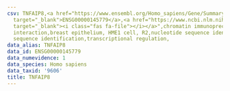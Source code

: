```yaml
---
csv: TNFAIP8,<a href="https://www.ensembl.org/Homo_sapiens/Gene/Summary?db=core;g=ENSG00000145779"
  target="_blank">ENSG00000145779</a>,<a href="https://www.ncbi.nlm.nih.gov/pubmed/22863008"
  target="_blank"><i class="fas fa-file"></i></a>",chromatin immunoprecipitation assay,direct
  interaction,breast epithelium, HME1 cell, R2,nucleotide sequence identification,nucleotide
  sequence identification,transcriptional regulation,
data_alias: TNFAIP8
data_id: ENSG00000145779
data_numevidence: 1
data_species: Homo sapiens
data_taxid: '9606'
title: TNFAIP8
---
```

